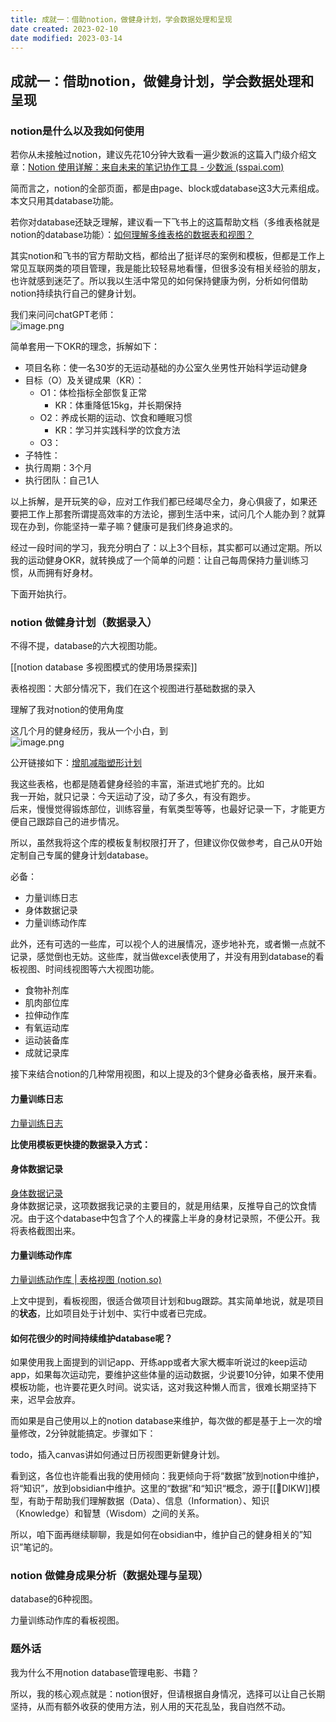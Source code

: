 ```yaml
---
title: 成就一：借助notion，做健身计划，学会数据处理和呈现
date created: 2023-02-10
date modified: 2023-03-14
---
```


## 成就一：借助notion，做健身计划，学会数据处理和呈现

### notion是什么以及我如何使用

若你从未接触过notion，建议先花10分钟大致看一遍少数派的这篇入门级介绍文章：[Notion 使用详解：来自未来的笔记协作工具 - 少数派 (sspai.com)](https://sspai.com/post/52176)

简而言之，notion的全部页面，都是由page、block或database这3大元素组成。本文只用其database功能。

若你对database还缺乏理解，建议看一下飞书上的这篇帮助文档（多维表格就是notion的database功能）：[如何理解多维表格的数据表和视图？](https://www.larksuite.com/hc/zh-CN/articles/360048488253)

其实notion和飞书的官方帮助文档，都给出了挺详尽的案例和模板，但都是工作上常见互联网类的项目管理，我是能比较轻易地看懂，但很多没有相关经验的朋友，也许就感到迷茫了。所以我以生活中常见的如何保持健康为例，分析如何借助notion持续执行自己的健身计划。

我们来问问chatGPT老师：  
![image.png](https://img.oldwinter.top/202302102154094.png)

简单套用一下OKR的理念，拆解如下：

- 项目名称：使一名30岁的无运动基础的办公室久坐男性开始科学运动健身
- 目标（O）及关键成果（KR）：
	- O1：体检指标全部恢复正常
		- KR：体重降低15kg，并长期保持
	- O2：养成长期的运动、饮食和睡眠习惯
		- KR：学习并实践科学的饮食方法
	- O3：
- 子特性：
- 执行周期：3个月
- 执行团队：自己1人

以上拆解，是开玩笑的😃，应对工作我们都已经竭尽全力，身心俱疲了，如果还要把工作上那套所谓提高效率的方法论，挪到生活中来，试问几个人能办到？就算现在办到，你能坚持一辈子嘛？健康可是我们终身追求的。

经过一段时间的学习，我充分明白了：以上3个目标，其实都可以通过定期。所以我的运动健身OKR，就转换成了一个简单的问题：让自己每周保持力量训练习惯，从而拥有好身材。

下面开始执行。

### notion 做健身计划（数据录入）

不得不提，database的六大视图功能。

[[notion database 多视图模式的使用场景探索]]

表格视图：大部分情况下，我们在这个视图进行基础数据的录入

理解了我对notion的使用角度

这几个月的健身经历，我从一个小白，到  
![image.png](https://img.oldwinter.top/202302091811676.png)

公开链接如下：[增肌减脂塑形计划](https://www.notion.so/oldwinter/d25c765455e640dda01de833db0d2c38?pvs=4)

我这些表格，也都是随着健身经验的丰富，渐进式地扩充的。比如  
我一开始，就只记录：今天运动了没，动了多久，有没有跑步。  
后来，慢慢觉得锻炼部位，训练容量，有氧类型等等，也最好记录一下，才能更方便自己跟踪自己的进步情况。

所以，虽然我将这个库的模板复制权限打开了，但建议你仅做参考，自己从0开始定制自己专属的健身计划database。

必备：

- 力量训练日志
- 身体数据记录
- 力量训练动作库

此外，还有可选的一些库，可以视个人的进展情况，逐步地补充，或者懒一点就不记录，感觉倒也无妨。这些库，就当做excel表使用了，并没有用到database的看板视图、时间线视图等六大视图功能。

- 食物补剂库
- 肌肉部位库
- 拉伸动作库
- 有氧运动库
- 运动装备库
- 成就记录库

接下来结合notion的几种常用视图，和以上提及的3个健身必备表格，展开来看。

#### 力量训练日志

[力量训练日志](https://oldwinter.notion.site/b7da4cf36173497e96e25461aa701d8d?v=98d19659895c460aaab4c23670b22755)

**比使用模板更快捷的数据录入方式：**

#### 身体数据记录

[身体数据记录](https://www.notion.so/oldwinter/8d3f232574eb401d9ead184d114e604f?v=4543d8cc6d5149cc9f69d9cec268465d)  
身体数据记录，这项数据我记录的主要目的，就是用结果，反推导自己的饮食情况。由于这个database中包含了个人的裸露上半身的身材记录照，不便公开。我将表格截图出来。

#### 力量训练动作库

[力量训练动作库 | 表格视图 (notion.so)](https://www.notion.so/oldwinter/05d0aed1bff74f35b64f5807f009b514?v=6978a456a7114c4d8fa53fb183d68742)

上文中提到，看板视图，很适合做项目计划和bug跟踪。其实简单地说，就是项目的**状态**，比如项目处于计划中、实行中或者已完成。

#### 如何花很少的时间持续维护database呢？

如果使用我上面提到的训记app、开练app或者大家大概率听说过的keep运动app，如果每次运动完，要维护这些体量的运动数据，少说要10分钟，如果不使用模板功能，也许要花更久时间。说实话，这对我这种懒人而言，很难长期坚持下来，迟早会放弃。

而如果是自己使用以上的notion database来维护，每次做的都是基于上一次的增量修改，2分钟就能搞定。步骤如下：

todo，插入canvas讲如何通过日历视图更新健身计划。

看到这，各位也许能看出我的使用倾向：我更倾向于将“数据”放到notion中维护，将“知识”，放到obsidian中维护。这里的“数据”和“知识“概念，源于[[🔡DIKW]]模型，有助于帮助我们理解数据（Data）、信息（Information）、知识（Knowledge）和智慧（Wisdom）之间的关系。

所以，咱下面再继续聊聊，我是如何在obsidian中，维护自己的健身相关的”知识”笔记的。

### notion 做健身成果分析（数据处理与呈现）

database的6种视图。

力量训练动作库的看板视图。

### 题外话

我为什么不用notion database管理电影、书籍？

所以，我的核心观点就是：notion很好，但请根据自身情况，选择可以让自己长期坚持，从而有额外收获的使用方法，别人用的天花乱坠，我自岿然不动。

